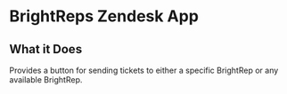 # BrightReps Zendesk App

## What it Does

Provides a button for sending tickets to either a specific BrightRep or any available BrightRep.
